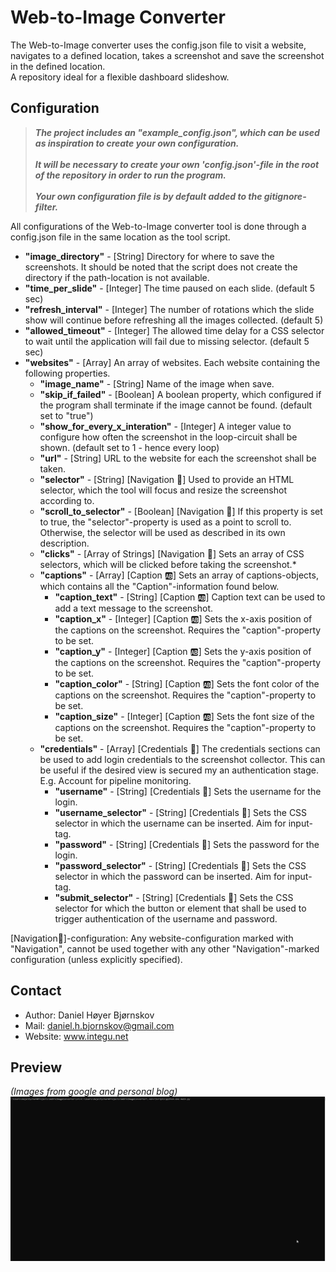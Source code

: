 # Web-to-Image Converter #
The Web-to-Image converter uses the config.json file to visit a website, navigates to a defined location, takes a screenshot and save the screenshot in the defined location.\
A repository ideal for a flexible dashboard slideshow.

## Configuration ##
>**_The project includes an "example_config.json", which can be used as inspiration to create your own configuration.\
\
It will be necessary to create your own 'config.json'-file in the root of the repository in order to run the program.\
\
Your own configuration file is by default added to the gitignore-filter._**

All configurations of the Web-to-Image converter tool is done through a config.json file in the same location as the tool script.
* **"image_directory"** - [String] Directory for where to save the screenshots. It should be noted that the script does not create the directory if the path-location is not available.
* **"time_per_slide"** - [Integer] The time paused on each slide. (default 5 sec)
* **"refresh_interval"** - [Integer] The number of rotations which the slide show will continue before refreshing all the images collected. (default 5)
* **"allowed_timeout"** - [Integer] The allowed time delay for a CSS selector to wait until the application will fail due to missing selector. (default 5 sec)
* **"websites"** - [Array] An array of websites. Each website containing the following properties.
  * **"image_name"** - [String] Name of the image when save.
  * **"skip_if_failed"** - [Boolean] A boolean property, which configured if the program shall terminate if the image cannot be found. (default set to "true")
  * **"show_for_every_x_interation"** - [Integer] A integer value to configure how often the screenshot in the loop-circuit shall be shown. (default set to 1 - hence every loop)
  * **"url"** - [String] URL to the website for each the screenshot shall be taken.
  * **"selector"** - [String] [Navigation 🔄] Used to provide an HTML selector, which the tool will focus and resize the screenshot according to.
  * **"scroll_to_selector"** - [Boolean] [Navigation 🔄] If this property is set to true, the "selector"-property is used as a point to scroll to. Otherwise, the selector will be used as described in its own description.
  * **"clicks"** - [Array of Strings] [Navigation 🔄] Sets an array of CSS selectors, which will be clicked before taking the screenshot.*
  * **"captions"** - [Array] [Caption 🆎] Sets an array of captions-objects, which contains all the "Caption"-information found below.
    * **"caption_text"** - [String] [Caption 🆎] Caption text can be used to add a text message to the screenshot.
    * **"caption_x"** - [Integer] [Caption 🆎] Sets the x-axis position of the captions on the screenshot. Requires the "caption"-property to be set.
    * **"caption_y"** - [Integer] [Caption 🆎] Sets the y-axis position of the captions on the screenshot. Requires the "caption"-property to be set.
    * **"caption_color"** - [String] [Caption 🆎] Sets the font color of the captions on the screenshot. Requires the "caption"-property to be set.
    * **"caption_size"** - [Integer] [Caption 🆎] Sets the font size of the captions on the screenshot. Requires the "caption"-property to be set.
  * **"credentials"** - [Array] [Credentials 🔐] The credentials sections can be used to add login credentials to the screenshot collector. This can be useful if the desired view is secured my an authentication stage. E.g. Account for pipeline monitoring. 
    * **"username"** - [String] [Credentials 🔐] Sets the username for the login.
    * **"username_selector"** - [String] [Credentials 🔐] Sets the CSS selector in which the username can be inserted. Aim for input-tag.
    * **"password"** - [String] [Credentials 🔐] Sets the password for the login.
    * **"password_selector"** - [String] [Credentials 🔐] Sets the CSS selector in which the password can be inserted. Aim for input-tag.
    * **"submit_selector"** - [String] [Credentials 🔐] Sets the CSS selector for which the button or element that shall be used to trigger authentication of the username and password.

[Navigation🔄]-configuration: Any website-configuration marked with "Navigation", cannot be used together with any other "Navigation"-marked configuration (unless explicitly specified).
## Contact ##
* Author: Daniel Høyer Bjørnskov
* Mail: daniel.h.bjornskov@gmail.com
* Website: www.integu.net

## Preview ##
*(Images from google and personal blog)*
![](https://github.com/DanielHJacobsen/WebToImageConverter/blob/master/resources/Preview.gif)